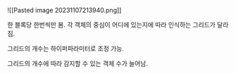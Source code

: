 ![[Pasted image 20231107213940.png]]

한 블록당 한번씩만 봄.
각 객체의 중심이 어디에 있는지에 따라 인식하는 그리드가 달라짐.

그리드의 개수는 하이퍼파라미터로 조정 가능.

그리드의 개수에 따라 감지할 수 있는 객체 수가 늘어남.

